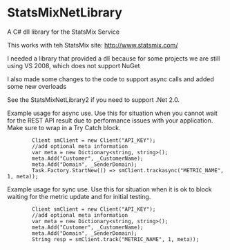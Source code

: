 StatsMixNetLibrary
==================

A C# dll library for the StatsMix Service

This works with teh StatsMix site: http://www.statsmix.com/

I needed a library that provided a dll because for some projects we are still using VS 2008, which does not support NuGet

I also made some changes to the code to support async calls and added some new overloads

See the StatsMixNetLibrary2 if you need to support .Net 2.0.

Example usage for async use.  Use this for situation when you cannot wait for the REST API result due to performance issues with your application.  Make sure to wrap in a Try Catch block.

            Client smClient = new Client("API_KEY");
            //add optional meta information
            var meta = new Dictionary<string, string>();
            meta.Add("Customer", _CustomerName);
            meta.Add("Domain", _SenderDomain);
            Task.Factory.StartNew(() => smClient.trackasync("METRIC_NAME", 1, meta));


Example usage for sync use.  Use this for situation when it is ok to block waiting for the metric update and for initial testing.

            Client smClient = new Client("API_KEY");
            //add optional meta information
            var meta = new Dictionary<string, string>();
            meta.Add("Customer", _CustomerName);
            meta.Add("Domain", _SenderDomain);
            String resp = smClient.track("METRIC_NAME", 1, meta));


